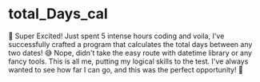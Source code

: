 # total_Days_cal
🚀 Super Excited! Just spent 5 intense hours coding and voila, I've successfully crafted a program that calculates the total days between any two dates! 😅
Nope, didn't take the easy route with datetime library or any fancy tools. This is all me, putting my logical skills to the test. I've always wanted to see how far I can go, and this was the perfect opportunity! 🌟
